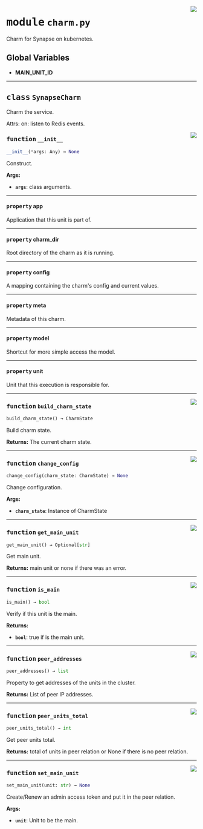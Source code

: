 <!-- markdownlint-disable -->

<a href="../src/charm.py#L0"><img align="right" style="float:right;" src="https://img.shields.io/badge/-source-cccccc?style=flat-square"></a>

# <kbd>module</kbd> `charm.py`
Charm for Synapse on kubernetes. 

**Global Variables**
---------------
- **MAIN_UNIT_ID**


---

## <kbd>class</kbd> `SynapseCharm`
Charm the service. 

Attrs:  on: listen to Redis events. 

<a href="../src/charm.py#L50"><img align="right" style="float:right;" src="https://img.shields.io/badge/-source-cccccc?style=flat-square"></a>

### <kbd>function</kbd> `__init__`

```python
__init__(*args: Any) → None
```

Construct. 



**Args:**
 
 - <b>`args`</b>:  class arguments. 


---

#### <kbd>property</kbd> app

Application that this unit is part of. 

---

#### <kbd>property</kbd> charm_dir

Root directory of the charm as it is running. 

---

#### <kbd>property</kbd> config

A mapping containing the charm's config and current values. 

---

#### <kbd>property</kbd> meta

Metadata of this charm. 

---

#### <kbd>property</kbd> model

Shortcut for more simple access the model. 

---

#### <kbd>property</kbd> unit

Unit that this execution is responsible for. 



---

<a href="../src/charm.py#L103"><img align="right" style="float:right;" src="https://img.shields.io/badge/-source-cccccc?style=flat-square"></a>

### <kbd>function</kbd> `build_charm_state`

```python
build_charm_state() → CharmState
```

Build charm state. 



**Returns:**
  The current charm state. 

---

<a href="../src/charm.py#L141"><img align="right" style="float:right;" src="https://img.shields.io/badge/-source-cccccc?style=flat-square"></a>

### <kbd>function</kbd> `change_config`

```python
change_config(charm_state: CharmState) → None
```

Change configuration. 



**Args:**
 
 - <b>`charm_state`</b>:  Instance of CharmState 

---

<a href="../src/charm.py#L277"><img align="right" style="float:right;" src="https://img.shields.io/badge/-source-cccccc?style=flat-square"></a>

### <kbd>function</kbd> `get_main_unit`

```python
get_main_unit() → Optional[str]
```

Get main unit. 



**Returns:**
  main unit or none if there was an error. 

---

<a href="../src/charm.py#L117"><img align="right" style="float:right;" src="https://img.shields.io/badge/-source-cccccc?style=flat-square"></a>

### <kbd>function</kbd> `is_main`

```python
is_main() → bool
```

Verify if this unit is the main. 



**Returns:**
 
 - <b>`bool`</b>:  true if is the main unit. 

---

<a href="../src/charm.py#L125"><img align="right" style="float:right;" src="https://img.shields.io/badge/-source-cccccc?style=flat-square"></a>

### <kbd>function</kbd> `peer_addresses`

```python
peer_addresses() → list
```

Property to get addresses of the units in the cluster. 



**Returns:**
  List of peer IP addresses. 

---

<a href="../src/charm.py#L247"><img align="right" style="float:right;" src="https://img.shields.io/badge/-source-cccccc?style=flat-square"></a>

### <kbd>function</kbd> `peer_units_total`

```python
peer_units_total() → int
```

Get peer units total. 



**Returns:**
  total of units in peer relation or None if there is no peer relation. 

---

<a href="../src/charm.py#L292"><img align="right" style="float:right;" src="https://img.shields.io/badge/-source-cccccc?style=flat-square"></a>

### <kbd>function</kbd> `set_main_unit`

```python
set_main_unit(unit: str) → None
```

Create/Renew an admin access token and put it in the peer relation. 



**Args:**
 
 - <b>`unit`</b>:  Unit to be the main. 


